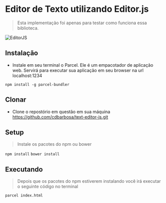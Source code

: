 # Editor de Texto utilizando Editor.js

> Esta implementação foi apenas para testar como funciona essa biblioteca.

![EditorJS](editors.gif)

## Instalação

- Instale em seu terminal o Parcel. Ele é um empacotador de aplicação web. Servirá para executar sua aplicação em seu browser na url localhost:1234

`npm install -g parcel-bundler`

## Clonar

- Clone o repostório em questão em sua máquina <https://github.com/cdbarbosa/text-editor-js.git>

## Setup

> Instale os pacotes do npm ou bower

`npm install`
`bower install`

## Executando

> Depois que os pacotes do npm estiverem instalando você irá executar o seguinte código no terminal

`parcel index.html`
